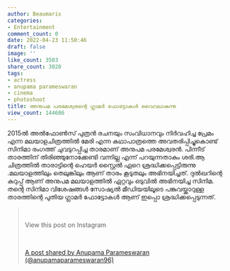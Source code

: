 ```yaml
---
author: Beaumaris
categories:
- Entertainment
comment_count: 0
date: 2022-04-23 11:50:46
draft: false
image: ''
like_count: 3503
share_count: 3020
tags:
- actress
- anupama parameswaran
- cinema
- photoshoot
title: അനുപമ പരമേശ്വരന്റെ ഗ്ലാമർ ഫോട്ടോകൾ വൈറലാകുന്നു
view_count: 144686
---
```


2015ൽ അൽഫോൺസ് പുത്രൻ രചനയും സംവിധാനവും നിർവഹിച്ച പ്രേമം എന്ന മലയാളചിത്രത്തിൽ മേരി എന്ന കഥാപാത്രത്തെ അവതരിപ്പിച്ചുകൊണ്ട് സിനിമാ രംഗത്ത് ചുവടുറപ്പിച്ച താരമാണ് അനുപമ പരമേശ്വരൻ. പിന്നീട് താരത്തിന് തിരിഞ്ഞുനോക്കേണ്ടി വന്നില്ല എന്ന് പറയുന്നതാകും ശരി.ആ ചിത്രത്തിൽ താരാട്ടിന്റെ ഹെയർ സ്റ്റൈൽ ഏറെ ശ്രദ്ധിക്കപ്പെട്ടിരുന്നു .മലയാളത്തിലും തെലുങ്കിലും ആണ് താരം കൂടുതലും അഭിനയിച്ചത്. ദുൽഖറിന്റെ കുറുപ്പ് ആണ് അനുപമ മലയാളത്തിൽ ഏറ്റവും ഒടുവിൽ അഭിനയിച്ച സിനിമ. തന്റെ സിനിമാ വിശേഷങ്ങൾ സോഷ്യൽ മീഡിയയിലൂടെ പങ്കുവയ്ക്കാറുള്ള താരത്തിന്റെ പുതിയ ഗ്ലാമർ ഫോട്ടോകൾ ആണ് ഇപ്പൊ ശ്രദ്ധിക്കപ്പെടുന്നത്. 

> &nbsp; 
> 
> View this post on Instagram
> 
> &nbsp; 
> 
> [A post shared by Anupama Parameswaran (@anupamaparameswaran96)](https://www.instagram.com/p/CcrwdHjJj_X/?utm_source=ig_embed&utm_campaign=loading)

&nbsp; &nbsp;